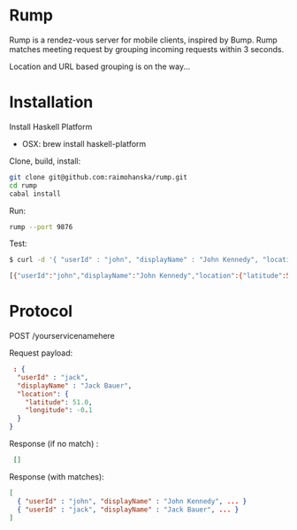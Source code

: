 Rump
====

Rump is a rendez-vous server for mobile clients, inspired by Bump. Rump matches meeting
request by grouping incoming requests within 3 seconds. 

Location and URL based grouping is on the way...

Installation
============

Install Haskell Platform

- OSX: brew install haskell-platform

Clone, build, install:

~~~ .bash
git clone git@github.com:raimohanska/rump.git
cd rump
cabal install
~~~

Run:

~~~ .bash
rump --port 9876
~~~

Test:

~~~ .bash
$ curl -d '{ "userId" : "john", "displayName" : "John Kennedy", "location": { "latitude": 51.0, "longitude": -0.1}}' localhost:9876/lol

[{"userId":"john","displayName":"John Kennedy","location":{"latitude":51,"longitude":-0.1}}]
~~~

Protocol
========

POST /yourservicenamehere

Request payload:

~~~ .json
 : { 
  "userId" : "jack", 
  "displayName" : "Jack Bauer", 
  "location": {
    "latitude": 51.0,
    "longitude": -0.1
  }
}
~~~

Response (if no match) :

~~~ .json
 []
~~~

Response (with matches):

~~~ .json
[
  { "userId" : "john", "displayName" : "John Kennedy", ... }
  { "userId" : "jack", "displayName" : "Jack Bauer", ... }
]
~~~
